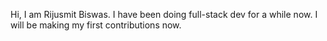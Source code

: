 Hi, I am Rijusmit Biswas. I have been doing full-stack dev for a while now. I will be making my first contributions now.
